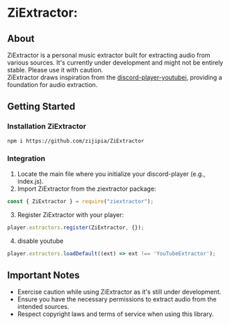 # ZiExtractor:
## About 
ZiExtractor is a personal music extractor built for extracting audio from various sources. It's currently under development and might not be entirely stable. Please use it with caution.  
ZiExtractor draws inspiration from the [discord-player-youtubei](https://github.com/retrouser955/discord-player-youtubei), providing a foundation for audio extraction.
## Getting Started
### Installation ZiExtractor
```bash
npm i https://github.com/zijipia/ZiExtractor
```
### Integration
1. Locate the main file where you initialize your discord-player (e.g., index.js).
2. Import ZiExtractor from the ziextractor package:
```js
const { ZiExtractor } = require("ziextractor");
```
3. Register ZiExtractor with your player:
```js
player.extractors.register(ZiExtractor, {});
```
4. disable youtube
```js
player.extractors.loadDefault((ext) => ext !== 'YouTubeExtractor');
```
## Important Notes
* Exercise caution while using ZiExtractor as it's still under development.
* Ensure you have the necessary permissions to extract audio from the intended sources.
* Respect copyright laws and terms of service when using this library.
